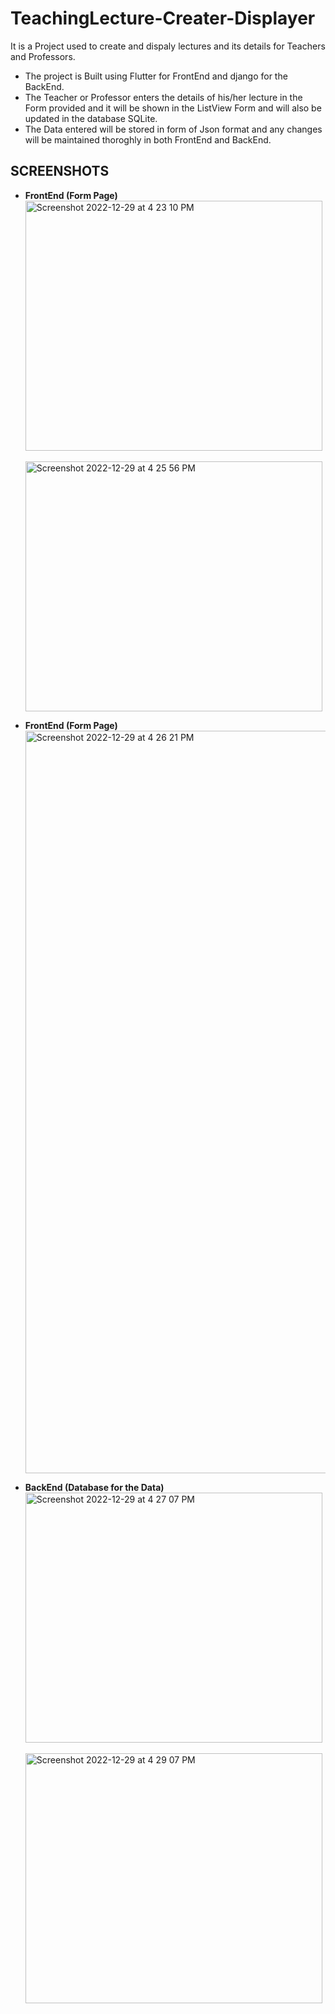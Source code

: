 # TeachingLecture-Creater-Displayer

It is a Project used to create and dispaly lectures and its details for Teachers and Professors.

- The project is Built using Flutter for FrontEnd and django for the BackEnd. <br />
- The Teacher or Professor enters the details of his/her lecture in the Form provided and it will be shown in the ListView Form and will also be updated in the database SQLite. <br />
- The Data entered will be stored in form of Json format and any changes will be maintained thoroghly in both FrontEnd and BackEnd. <br />

## SCREENSHOTS

- **FrontEnd (Form Page)**  <br />
<img width="475" height="400" alt="Screenshot 2022-12-29 at 4 23 10 PM" src="https://user-images.githubusercontent.com/88288398/209942493-3bf2f997-3956-4442-931a-9791e6fe2d90.png"> &nbsp; &nbsp; <img width="475" height="400" alt="Screenshot 2022-12-29 at 4 25 56 PM" src="https://user-images.githubusercontent.com/88288398/209942574-29618408-3d83-4f2e-ae2f-68b91a144aec.png"> <br />

- **FrontEnd (Form Page)**  <br />
<img width="1188" alt="Screenshot 2022-12-29 at 4 26 21 PM" src="https://user-images.githubusercontent.com/88288398/209943331-d6b89de3-e922-433f-b032-2fff0a0cc07b.png"><br />

- **BackEnd (Database for the Data)** <br />
<img width="475" height="400" alt="Screenshot 2022-12-29 at 4 27 07 PM" src="https://user-images.githubusercontent.com/88288398/209944312-9afd8aed-7671-4e32-8586-69859047757b.png"> &nbsp; &nbsp; <img width="475" height="400" alt="Screenshot 2022-12-29 at 4 29 07 PM" src="https://user-images.githubusercontent.com/88288398/209944352-82491f5c-7554-4dac-b922-937413187ed8.png">
